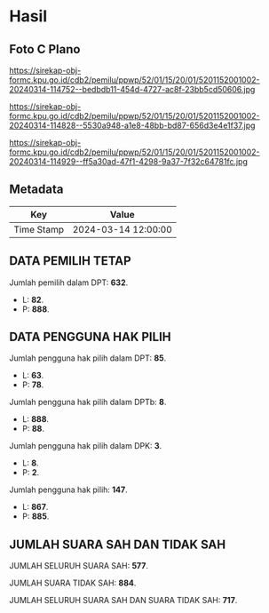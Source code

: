 # Hasil

## Foto C Plano

https://sirekap-obj-formc.kpu.go.id/cdb2/pemilu/ppwp/52/01/15/20/01/5201152001002-20240314-114752--bedbdb11-454d-4727-ac8f-23bb5cd50606.jpg

https://sirekap-obj-formc.kpu.go.id/cdb2/pemilu/ppwp/52/01/15/20/01/5201152001002-20240314-114828--5530a948-a1e8-48bb-bd87-656d3e4e1f37.jpg

https://sirekap-obj-formc.kpu.go.id/cdb2/pemilu/ppwp/52/01/15/20/01/5201152001002-20240314-114929--ff5a30ad-47f1-4298-9a37-7f32c64781fc.jpg


## Metadata

| Key        | Value               |
| ---------- | ------------------- |
| Time Stamp | 2024-03-14 12:00:00 |


## DATA PEMILIH TETAP

Jumlah pemilih dalam DPT: **632**.
 * L: **82**.
 * P: **888**.

## DATA PENGGUNA HAK PILIH

Jumlah pengguna hak pilih dalam DPT: **85**.
 * L: **63**.
 * P: **78**.

Jumlah pengguna hak pilih dalam DPTb: **8**.
 * L: **888**.
 * P: **88**.

Jumlah pengguna hak pilih dalam DPK: **3**.
 * L: **8**.
 * P: **2**.

Jumlah pengguna hak pilih: **147**.
 * L: **867**.
 * P: **885**.

## JUMLAH SUARA SAH DAN TIDAK SAH

JUMLAH SELURUH SUARA SAH: **577**.

JUMLAH SUARA TIDAK SAH: **884**.

JUMLAH SELURUH SUARA SAH DAN SUARA TIDAK SAH: **717**.


